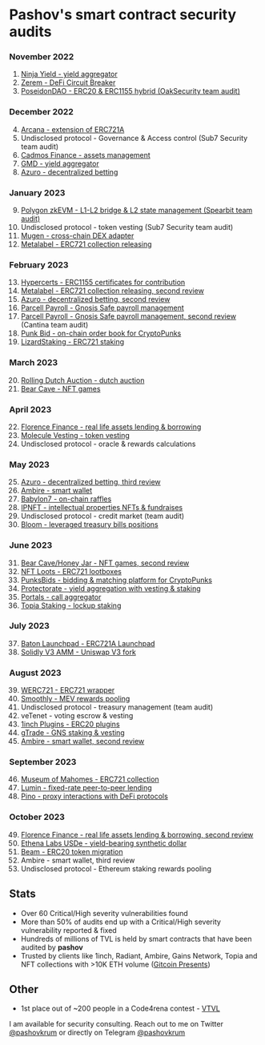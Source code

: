 # Pashov's smart contract security audits

### November 2022

1. [Ninja Yield - yield aggregator](solo/NinjaYielder-security-review.md)
2. [Zerem - DeFi Circuit Breaker](solo/Zerem-security-review.md)
3. [PoseidonDAO - ERC20 & ERC1155 hybrid (OakSecurity team audit)](https://github.com/solidified-platform/audits/blob/master/Audit%20Report%20-%20Poseidon%20DAO%20%5B09.12.2022%5D.pdf)

### December 2022

4. [Arcana - extension of ERC721A](solo/Arcana-security-review.md)
5. Undisclosed protocol - Governance & Access control (Sub7 Security team audit)
6. [Cadmos Finance - assets management](solo/CadmosFinance-security-review.md)
7. [GMD - yield aggregator](solo/GMD-security-review.md)
8. [Azuro - decentralized betting](solo/Azuro-security-review.md)

### January 2023

9. [Polygon zkEVM - L1-L2 bridge & L2 state management (Spearbit team audit)](https://github.com/0xPolygonHermez/zkevm-contracts/blob/main/audits/zkEVM-bridge-Spearbit-27-March.pdf)
10. Undisclosed protocol - token vesting (Sub7 Security team audit)
11. [Mugen - cross-chain DEX adapter](solo/Mugen-security-review.md)
12. [Metalabel - ERC721 collection releasing](solo/Metalabel-security-review.md)

### February 2023

13. [Hypercerts - ERC1155 certificates for contribution](solo/Hypercerts-security-review.md)
14. [Metalabel - ERC721 collection releasing, second review](solo/Metalabel-second-security-review.md)
15. [Azuro - decentralized betting, second review](solo/Azuro-second-security-review.md)
16. [Parcell Payroll - Gnosis Safe payroll management](solo/ParcelPayroll-security-review.md)
17. [Parcell Payroll - Gnosis Safe payroll management, second review](https://cantina.xyz/portfolio/cantina_parcel_feb2023.pdf) (Cantina team audit)
18. [Punk Bid - on-chain order book for CryptoPunks](solo/PunkBid-security-review.md)
19. [LizardStaking - ERC721 staking](solo/LizardStarking-security-review.md)

### March 2023

20. [Rolling Dutch Auction - dutch auction](solo/RollingDutchAuction-security-review.md)
21. [Bear Cave - NFT games](solo/BearCave-security-review.md)

### April 2023

22. [Florence Finance - real life assets lending & borrowing](solo/FlorenceFinance-security-review.md)
23. [Molecule Vesting - token vesting](solo/MoleculeVesting-security-review.md)
24. Undisclosed protocol - oracle & rewards calculations

### May 2023

25. [Azuro - decentralized betting, third review](solo/Azuro-third-security-review.md)
26. [Ambire - smart wallet](solo/Ambire-security-review.md)
27. [Babylon7 - on-chain raffles](solo/Babylon7-security-review.md)
28. [IPNFT - intellectual properties NFTs & fundraises](solo/IPNFT-security-review.md)
29. Undisclosed protocol - credit market (team audit)
30. [Bloom - leveraged treasury bills positions](solo/Bloom-security-review.md)

### June 2023

31. [Bear Cave/Honey Jar - NFT games, second review](solo/BearCave-second-security-review.md)
32. [NFT Loots - ERC721 lootboxes](solo/NFTLoots-security-review.md)
33. [PunksBids - bidding & matching platform for CryptoPunks](solo/PunksBids-security-review.md)
34. [Protectorate - yield aggregation with vesting & staking](solo/Protectorate-security-review.md)
35. [Portals - call aggregator](solo/Portals-security-review.md)
36. [Topia Staking - lockup staking](solo/TopiaStaking-security-review.md)

### July 2023

37. [Baton Launchpad - ERC721A Launchpad](solo/BatonLaunchpad-security-review.md)
38. [Solidly V3 AMM - Uniswap V3 fork](solo/SolidlyV3AMM-security-review.md)

### August 2023

39. [WERC721 - ERC721 wrapper](solo/WERC721-security-review.md)
40. [Smoothly - MEV rewards pooling](solo/Smoothly-security-review.md)
41. Undisclosed protocol - treasury management (team audit)
42. veTenet - voting escrow & vesting
43. [1inch Plugins - ERC20 plugins](solo/1inchTokenPlugins-security-review.md)
44. [gTrade - GNS staking & vesting](solo/gTrade-security-review.md)
45. [Ambire - smart wallet, second review](solo/Ambire-second-security-review.md)

### September 2023

46. [Museum of Mahomes - ERC721 collection](solo/MuseumOfMahomes-security-review.md)
47. [Lumin - fixed-rate peer-to-peer lending](solo/Lumin-security-review.md)
48. [Pino - proxy interactions with DeFi protocols](solo/Pino-security-review.md)

### October 2023

49. [Florence Finance - real life assets lending & borrowing, second review](solo/FlorenceFinance-second-security-review.md)
50. [Ethena Labs USDe - yield-bearing synthetic dollar](solo/Ethena-security-review.md)
51. [Beam - ERC20 token migration](solo/Beam-security-review.md)
52. Ambire - smart wallet, third review
53. Undisclosed protocol - Ethereum staking rewards pooling

## Stats

- Over 60 Critical/High severity vulnerabilities found
- More than 50% of audits end up with a Critical/High severity vulnerability reported & fixed
- Hundreds of millions of TVL is held by smart contracts that have been audited by **pashov**
- Trusted by clients like 1inch, Radiant, Ambire, Gains Network, Topia and NFT collections with >10K ETH volume ([Gitcoin Presents](https://opensea.io/collection/gitcoin-presents))

## Other

- 1st place out of ~200 people in a Code4rena contest - [VTVL](https://code4rena.com/contests/2022-09-vtvl-contest)

I am available for security consulting. Reach out to me on Twitter [@pashovkrum](https://twitter.com/pashovkrum) or directly on Telegram [@pashovkrum](https://t.me/pashovkrum)
